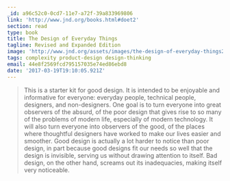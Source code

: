 ```yaml
---
_id: a96c52c0-0cd7-11e7-a72f-39a833969806
link: 'http://www.jnd.org/books.html#doet2'
section: read
type: book
title: The Design of Everyday Things
tagline: Revised and Expanded Edition
image: 'http://www.jnd.org/assets/images/the-design-of-everyday-things2.jpg'
tags: complexity product-design design-thinking
email: 44e8f2569fcd795157035e74ed86ebd8
date: '2017-03-19T19:10:05.921Z'
---
```

> This is a starter kit for good design. It is intended to be enjoyable and informative for everyone: everyday people, technical people, designers, and non-designers. One goal is to turn everyone into great observers of the absurd, of the poor design that gives rise to so many of the problems of modern life, especially of modern technology. It will also turn everyone into observers of the good, of the places where thoughtful designers have worked to make our lives easier and smoother. Good design is actually a lot harder to notice than poor design, in part because good designs fit our needs so well that the design is invisible, serving us without drawing attention to itself. Bad design, on the other hand, screams out its inadequacies, making itself very noticeable.
